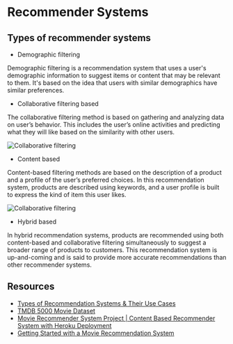 
# Recommender Systems 

## Types of recommender systems 

- Demographic filtering

Demographic filtering is a recommendation system that uses a user's demographic information to suggest items or content that may be relevant to them. It's based on the idea that users with similar demographics have similar preferences.

- Collaborative filtering based

The collaborative filtering method is based on gathering and analyzing data on user’s behavior. This includes the user’s online activities and predicting what they will like based on the similarity with other users.

![Collaborative filtering](https://miro.medium.com/v2/resize:fit:1400/format:webp/1*SPE85ePd_aiJDO9RVbfbig.png)

- Content based

Content-based filtering methods are based on the description of a product and a profile of the user’s preferred choices. In this recommendation system, products are described using keywords, and a user profile is built to express the kind of item this user likes.

![Collaborative filtering](https://miro.medium.com/v2/resize:fit:828/format:webp/1*3YEZG1dEqvNz70h0uhP5Fg.png)


- Hybrid based 

In hybrid recommendation systems, products are recommended using both content-based and collaborative filtering simultaneously to suggest a broader range of products to customers. This recommendation system is up-and-coming and is said to provide more accurate recommendations than other recommender systems.



## Resources 

- [Types of Recommendation Systems & Their Use Cases](https://marutitech.medium.com/what-are-the-types-of-recommendation-systems-3487cbafa7c9)
- [TMDB 5000 Movie Dataset](https://www.kaggle.com/datasets/tmdb/tmdb-movie-metadata)
- [Movie Recommender System Project | Content Based Recommender System with Heroku Deployment](https://www.youtube.com/watch?v=1xtrIEwY_zY&list=PLKnIA16_RmvY5eP91BGPa0vXUYmIdtfPQ)
- [Getting Started with a Movie Recommendation System](https://www.kaggle.com/code/ibtesama/getting-started-with-a-movie-recommendation-system)

